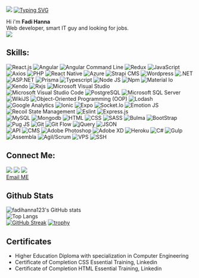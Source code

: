 <img src="https://github.com/fadihanna123/fadihanna123/blob/main/banner.png?raw=true" />
<a href="https://git.io/typing-svg"><img src="https://readme-typing-svg.herokuapp.com?font=Fira+Code&pause=1000&width=435&lines=%7B+%22name%22%3A+%22Fadi+Hanna%22%2C+age%3A+30+%7D;%7B+%22hobbies%22%3A++%5B'gaming'%2C+'coding'%5D+%7D" alt="Typing SVG" /></a> <br />

Hi i'm <b>Fadi Hanna</b> <br />
Web developer, smart IT guy and looking for jobs. <br />
<img src="https://emojipedia-us.s3.dualstack.us-west-1.amazonaws.com/thumbs/160/apple/279/man-technologist_1f468-200d-1f4bb.png" />

## Skills:

<img src="https://img.shields.io/badge/-React.js-blueviolet" alt="React.js" loading="lazy" /> 
<img src="https://img.shields.io/badge/-Angular-darkred" alt="Angular" loading="lazy" /> 
<img src="https://img.shields.io/badge/-Angular Command Line-darkred" alt="Angular Command Line" loading="lazy" />
<img src="https://img.shields.io/badge/-Redux-blueviolet" alt="Redux" loading="lazy" /> 
<img src="https://img.shields.io/badge/-JavaScript-blueviolet" alt="JavaScript" loading="lazy" /> 
<img src="https://img.shields.io/badge/-Axios-blueviolet" alt="Axios" loading="lazy" /> 
<img src="https://img.shields.io/badge/-PHP-blue" alt="PHP" loading="lazy" /> 
<img src="https://img.shields.io/badge/-React Native-blue" alt="React Native" loading="lazy" /> 
<img src="https://img.shields.io/badge/-Azure-blue" alt="Azure" aria-label="Azure" loading="lazy" /> 
<img src="https://img.shields.io/badge/-Strapi-blue" alt="Strapi CMS" loading="lazy" /> 
<img src="https://img.shields.io/badge/-Wordpress-blue" alt="Wordpress" loading="lazy" />
<img src="https://img.shields.io/badge/-.NET-blueviolet" alt=".NET" loading="lazy" />
<img src="https://img.shields.io/badge/-ASP.NET-blueviolet" alt="ASP.NET" loading="lazy" />
<img src="https://img.shields.io/badge/-Prisma-white" alt="Prisma" loading="lazy" />
<img src="https://img.shields.io/badge/-Typescript-blue" alt="Typescript" loading="lazy" /> 
<img src="https://img.shields.io/badge/-Node JS-success" alt="Node JS" loading="lazy" />
<img src="https://img.shields.io/badge/-Npm-darkred" alt="Npm" loading="lazy" /> 
<img src="https://img.shields.io/badge/-Material Io-grey" alt="Material Io" loading="lazy" /> 
<img src="https://img.shields.io/badge/-Kendo-lightgreen" alt="Kendo" loading="lazy" /> 
<img src="https://img.shields.io/badge/-Rxjs-darkred" alt="Rxjs" loading="lazy" /> 
<img src="https://img.shields.io/badge/-Visual Studio-pink" alt="Microsoft Visual Studio" loading="lazy" /> <br />
<img src="https://img.shields.io/badge/-Visual Studio Code-blue" alt="Microsoft Visual Studio Code" loading="lazy" />  
<img src="https://img.shields.io/badge/-PostgreSQL-blue" alt="PostgreSQL" loading="lazy" /> 
<img src="https://img.shields.io/badge/-Microsoft SQL Server-yellow" alt="Microsoft SQL Server" loading="lazy" /> 
<img src="https://img.shields.io/badge/-WikiJS-darkblue" alt="WikiJS" loading="lazy" /> 
<img src="https://img.shields.io/badge/-ObjectOriented Programming-light" alt="Object-Oriented Programming (OOP)" loading="lazy" /> 
<img src="https://img.shields.io/badge/-Lodash-silver" alt="Lodash" loading="lazy" />
<img src="https://img.shields.io/badge/-Google Analytics-darkred" alt="Google Analytics" loading="lazy" />
<img src="https://img.shields.io/badge/-Ionic-darkblue" alt="Ionic" loading="lazy" />
<img src="https://img.shields.io/badge/-Expo-black" alt="Expo" loading="lazy" />
<img src="https://img.shields.io/badge/-Socket.Io-black" alt="Socket.Io" loading="lazy" />
<img src="https://img.shields.io/badge/-Emotion JS-pink" alt="Emotion JS" loading="lazy" />
<img src="https://img.shields.io/badge/-Recoil State Management-darkblue" alt="Recoil State Management" loading="lazy" />
<img src="https://img.shields.io/badge/-Eslint-darkblue" alt="Eslint" loading="lazy" />
<img src="https://img.shields.io/badge/-Express.js-gray" alt="Express.js" loading="lazy" /> <br /> 
<img src="https://img.shields.io/badge/-MySQL-orange" alt="MySQL" loading="lazy" /> 
<img src="https://img.shields.io/badge/-Mongodb-success" alt="Mongodb" loading="lazy" /> 
<img src="https://img.shields.io/badge/-HTML-orange" alt="HTML" loading="lazy" /> 
<img src="https://img.shields.io/badge/-CSS-darkblue" alt="CSS" loading="lazy" /> 
<img src="https://img.shields.io/badge/-SASS-pink" alt="SASS" loading="lazy" />
<img src="https://img.shields.io/badge/-Bulma-green" alt="Bulma" loading="lazy" />
<img src="https://img.shields.io/badge/-Bootstrap-darkblue" alt="BootStrap" loading="lazy" /> 
<img src="https://img.shields.io/badge/-Pug JS-orange" alt="Pug JS" loading="lazy" /> 
<img src="https://img.shields.io/badge/-Git-black" alt="Git" loading="lazy" /> 
<img src="https://img.shields.io/badge/-Git Flow-black" alt="Git Flow" loading="lazy" /> 
<img src="https://img.shields.io/badge/-jQuery-black" alt="jQuery" loading="lazy" /> 
<img src="https://img.shields.io/badge/-JSON-black" alt="JSON" loading="lazy" /> 
<br />
<img src="https://img.shields.io/badge/-API-informational" alt="API" loading="lazy" /> 
<img src="https://img.shields.io/badge/-CMS-informational" alt="CMS" loading="lazy" /> 
<img src="https://img.shields.io/badge/-Adobe Photoshop-darkblue" loading="lazy" alt="Adobe Photoshop" /> 
<img src="https://img.shields.io/badge/-Adobe XD-darkred" alt="Adobe XD" loading="lazy" /> 
<img src="https://img.shields.io/badge/-Heroku-blue" alt="Heroku" loading="lazy" /> 
<img src="https://img.shields.io/badge/-Csharp-black" alt="C#" loading="lazy" />
<img src="https://img.shields.io/badge/-Gulp-darkred" alt="Gulp" loading="lazy" /> 
<img src="https://img.shields.io/badge/-Assembla-white" alt="Assembla" loading="lazy" /> 
<img src="https://img.shields.io/badge/-Agil/Scrum-darkred" alt="Agil/Scrum" loading="lazy" />
<img src="https://img.shields.io/badge/-VPS-blue" alt="VPS" loading="lazy" /> 
<img src="https://img.shields.io/badge/-SSH-black" alt="SSH" loading="lazy" /> <br />

## Connect Me:

[![](https://img.shields.io/badge/%20-Facebook-blue?color=blue&labelColor=blue&logo=facebook&logoColor=white)](https://www.facebook.com/profile.php?id=100029623099856)
[![](https://img.shields.io/badge/%20-Linkedin-blue?color=blue&labelColor=blue&logo=Linkedin&logoColor=white)](https://www.linkedin.com/in/fadi-hanna-5506401b0/)
[![](https://img.shields.io/badge/%20-Github-white?color=black&labelColor=white&logo=Github&logoColor=black)](https://github.com/fadihanna123) <br />
<a href="mailto:fhanna181@gmail.com">Email ME</a>

## Github Stats

![fadihanna123's GitHub stats](https://github-readme-stats.vercel.app/api?username=fadihanna123&show_icons=true&theme=radical) <br />
![Top Langs](https://github-readme-stats.vercel.app/api/top-langs/?username=fadihanna123&theme=tokyonight&langs_count=15) <br />
[![GitHub Streak](http://github-readme-streak-stats.herokuapp.com?user=fadihanna123&theme=synthwave&hide_border=true)](https://git.io/streak-stats)
[![trophy](https://github-profile-trophy.vercel.app/?username=fadihanna123)](https://github.com/ryo-ma/github-profile-trophy)

## Certificates

<ul>
<li> Higher Education Diploma with specialization in Computer Engineering </li>
<li> Certificate of Completion CSS Essential Training, Linkedin </li>
<li> Certificate of Completion HTML Essential Training, Linkedin </li>
</ul>
